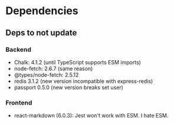 # Dependencies

## Deps to not update

### Backend

- Chalk: 4.1.2 (until TypeScript supports ESM imports)
- node-fetch: 2.6.7 (same reason)
- @types/node-fetch: 2.5.12
- redis 3.1.2 (new version incompatible with express-redis)
- passport 0.5.0 (new version breaks set user)

### Frontend

- react-markdown (6.0.3): Jest won't work with ESM. I hate ESM.